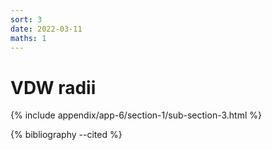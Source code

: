 ```yaml
---
sort: 3
date: 2022-03-11
maths: 1
---
```


# VDW radii

{% include appendix/app-6/section-1/sub-section-3.html %}

{% bibliography --cited %}

